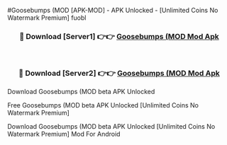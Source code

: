 #Goosebumps (MOD [APK-MOD] - APK Unlocked - [Unlimited Coins No Watermark Premium] fuobl



<div align="center">

<h3>🔴 Download [Server1] 👉👉 <a href="https://momento.my/?title=Goosebumps_(MOD">Goosebumps (MOD Mod Apk</a></h3><br>

<h3>🔴 Download [Server2] 👉👉 <a href="https://momento.my/?title=Goosebumps_(MOD">Goosebumps (MOD Mod Apk</a></h3>
</div>



Download Goosebumps (MOD beta APK Unlocked

Free Goosebumps (MOD beta APK Unlocked [Unlimited Coins No Watermark Premium]

Download Goosebumps (MOD beta APK Unlocked [Unlimited Coins No Watermark Premium] Mod For Android
